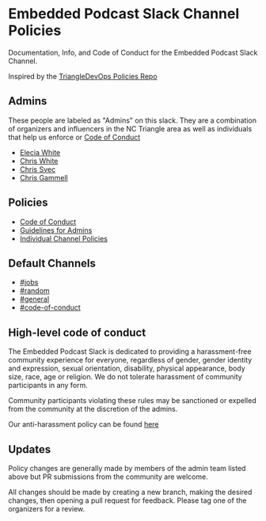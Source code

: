 # Embedded Podcast Slack Channel Policies

Documentation, Info, and Code of Conduct for the Embedded Podcast Slack Channel.

Inspired by the [TriangleDevOps Policies Repo](https://github.com/TriangleDevOps/policies)

## Admins

These people are labeled as "Admins" on this slack. They are a combination of organizers and influencers in the NC Triangle area as well as individuals that help us enforce or [Code of Conduct][conduct]

* [Elecia White](https://embeddedpodcast.slack.com/messages/@elecia/)
* [Chris White](https://embeddedpodcast.slack.com/messages/@tstoneymonster/)
* [Chris Svec](https://embeddedpodcast.slack.com/messages/@svec/)
* [Chris Gammell](https://embeddedpodcast.slack.com/messages/@swornenemy/)

## Policies

* [Code of Conduct][conduct]
* [Guidelines for Admins][conduct-organizers]
* [Individual Channel Policies](https://github.com/TriangleDevsSlack/policies/blob/master/channel-policies.md)

## Default Channels

* [#jobs](https://embeddedpodcast.slack.com/messages/jobs/)
* [#random](https://embeddedpodcast.slack.com/messages/random/)
* [#general](https://embeddedpodcast.slack.com/messages/general/)
* [#code-of-conduct](https://embeddedpodcast.slack.com/messages/code-of-conduct/)

## High-level code of conduct

The Embedded Podcast Slack is dedicated to providing a harassment-free community experience for everyone, regardless of gender, gender identity and expression, sexual orientation, disability, physical appearance, body size, race, age or religion.  We do not tolerate harassment of community participants in any form.

Community participants violating these rules may be sanctioned or expelled from the community at the discretion of the admins.

Our anti-harassment policy can be found [here][conduct]

## Updates

Policy changes are generally made by members of the admin team listed above but PR submissions from the community are welcome.

All changes should be made by creating a new branch, making the desired changes, then opening a pull request for feedback. Please tag one of the organizers for a review.

[conduct]: code-of-conduct.md
[conduct-organizers]: conduct-organizers.md
